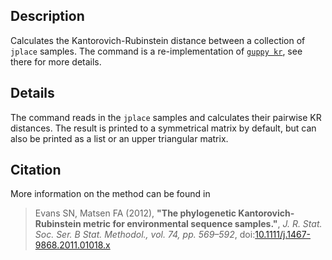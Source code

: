 ## Description

Calculates the Kantorovich-Rubinstein distance between a collection of `jplace` samples. The command is a re-implementation of [`guppy kr`](http://matsen.github.io/pplacer/generated_rst/guppy_kr.html), see there for more details.

## Details

The command reads in the `jplace` samples and calculates their pairwise KR distances. The result is printed to a symmetrical matrix by default, but can also be printed as a list or an upper triangular matrix.

## Citation

More information on the method can be found in

> Evans SN, Matsen FA (2012),
> **"The phylogenetic Kantorovich-Rubinstein metric for environmental sequence samples."**,
> *J. R. Stat. Soc. Ser. B Stat. Methodol., vol. 74, pp. 569–592*, doi:[10.1111/j.1467-9868.2011.01018.x](https://doi.org/10.1111/j.1467-9868.2011.01018.x)
